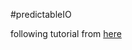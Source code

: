 #predictableIO

following tutorial from [here](https://predictionio.apache.org/demo/textclassification/)